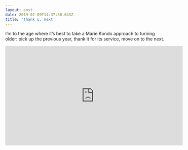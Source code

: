 ```yaml
---
layout: post
date: 2019-02-09T14:37:30.643Z
title: 'thank u, next'
---
```

I’m to the age where it’s best to take a Marie Kondo approach to turning older: pick up the previous year, thank it for its service, move on to the next.

<iframe width="560" height="315" src="https://www.youtube.com/embed/gl1aHhXnN1k" frameborder="0" allowfullscreen=""></iframe>
